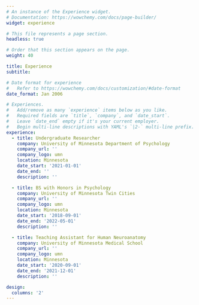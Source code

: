 ```yaml
---
# An instance of the Experience widget.
# Documentation: https://wowchemy.com/docs/page-builder/
widget: experience

# This file represents a page section.
headless: true

# Order that this section appears on the page.
weight: 40

title: Experience
subtitle:

# Date format for experience
#   Refer to https://wowchemy.com/docs/customization/#date-format
date_format: Jan 2006

# Experiences.
#   Add/remove as many `experience` items below as you like.
#   Required fields are `title`, `company`, and `date_start`.
#   Leave `date_end` empty if it's your current employer.
#   Begin multi-line descriptions with YAML's `|2-` multi-line prefix.
experience:
  - title: Undergraduate Researcher
    company: University of Minnesota Department of Psychology
    company_url: ''
    company_logo: umn
    location: Minnesota
    date_start: '2021-01-01'
    date_end: ''
    description: ''

  - title: BS with Honors in Psychology
    company: University of Minnesota Twin Cities
    company_url: ''
    company_logo: umn
    location: Minnesota
    date_start: '2018-09-01'
    date_end: '2022-05-01'
    description: ''

  - title: Teaching Assistant for Human Neuroanatomy
    company: University of Minnesota Medical School
    company_url: ''
    company_logo: umn
    location: Minnesota
    date_start: '2020-09-01'
    date_end: '2021-12-01'
    description: ''

design:
  columns: '2'
---
```

